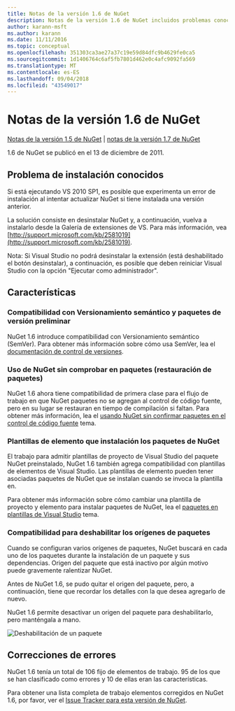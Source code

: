 ```yaml
---
title: Notas de la versión 1.6 de NuGet
description: Notas de la versión 1.6 de NuGet incluidos problemas conocidos, correcciones de errores, características agregadas y dcr.
author: karann-msft
ms.author: karann
ms.date: 11/11/2016
ms.topic: conceptual
ms.openlocfilehash: 351303ca3ae27a37c19e59d84dfc9b4629fe0ca5
ms.sourcegitcommit: 1d1406764c6af5fb7801d462e0c4afc9092fa569
ms.translationtype: MT
ms.contentlocale: es-ES
ms.lasthandoff: 09/04/2018
ms.locfileid: "43549017"
---
```

 # <a name="nuget-16-release-notes"></a>Notas de la versión 1.6 de NuGet

[Notas de la versión 1.5 de NuGet](../release-notes/nuget-1.5.md) | [notas de la versión 1.7 de NuGet](../release-notes/nuget-1.7.md)

1.6 de NuGet se publicó en el 13 de diciembre de 2011.

## <a name="known-installation-issue"></a>Problema de instalación conocidos
Si está ejecutando VS 2010 SP1, es posible que experimenta un error de instalación al intentar actualizar NuGet si tiene instalada una versión anterior.

La solución consiste en desinstalar NuGet y, a continuación, vuelva a instalarlo desde la Galería de extensiones de VS.  Para más información, vea [http://support.microsoft.com/kb/2581019](http://support.microsoft.com/kb/2581019).

Nota: Si Visual Studio no podrá desinstalar la extensión (está deshabilitado el botón desinstalar), a continuación, es posible que deben reiniciar Visual Studio con la opción "Ejecutar como administrador".

## <a name="features"></a>Características

### <a name="support-for-semantic-versioning-and-prerelease-packages"></a>Compatibilidad con Versionamiento semántico y paquetes de versión preliminar
NuGet 1.6 introduce compatibilidad con Versionamiento semántico (SemVer). Para obtener más información sobre cómo usa SemVer, lea el [documentación de control de versiones](../create-packages/prerelease-packages.md).

### <a name="using-nuget-without-checking-in-packages-package-restore"></a>Uso de NuGet sin comprobar en paquetes (restauración de paquetes)
NuGet 1.6 ahora tiene compatibilidad de primera clase para el flujo de trabajo en que NuGet paquetes no se agregan al control de código fuente, pero en su lugar se restauran en tiempo de compilación si faltan. Para obtener más información, lea el [usando NuGet sin confirmar paquetes en el control de código fuente](../consume-packages/packages-and-source-control.md) tema.

### <a name="item-templates-that-install-nuget-packages"></a>Plantillas de elemento que instalación los paquetes de NuGet
El trabajo para admitir plantillas de proyecto de Visual Studio del paquete NuGet preinstalado, NuGet 1.6 también agrega compatibilidad con plantillas de elementos de Visual Studio. Las plantillas de elemento pueden tener asociadas paquetes de NuGet que se instalan cuando se invoca la plantilla en.

Para obtener más información sobre cómo cambiar una plantilla de proyecto y elemento para instalar paquetes de NuGet, lea el [paquetes en plantillas de Visual Studio](../visual-studio-extensibility/visual-studio-templates.md) tema.

### <a name="support-for-disabling-package-sources"></a>Compatibilidad para deshabilitar los orígenes de paquetes
Cuando se configuran varios orígenes de paquetes, NuGet buscará en cada uno de los paquetes durante la instalación de un paquete y sus dependencias. Origen del paquete que está inactivo por algún motivo puede gravemente ralentizar NuGet.

Antes de NuGet 1.6, se pudo quitar el origen del paquete, pero, a continuación, tiene que recordar los detalles con la que desea agregarlo de nuevo.

NuGet 1.6 permite desactivar un origen del paquete para deshabilitarlo, pero manténgala a mano.

![Deshabilitación de un paquete](./media/package-source-with-disabled-source.png)

## <a name="bug-fixes"></a>Correcciones de errores
NuGet 1.6 tenía un total de 106 fijo de elementos de trabajo. 95 de los que se han clasificado como errores y 10 de ellas eran las características.

Para obtener una lista completa de trabajo elementos corregidos en NuGet 1.6, por favor, ver el [Issue Tracker para esta versión de NuGet](http://nuget.codeplex.com/workitem/list/advanced?keyword=&status=Closed&type=All&priority=All&release=NuGet%201.6&assignedTo=All&component=All&sortField=Votes&sortDirection=Descending&page=0).
